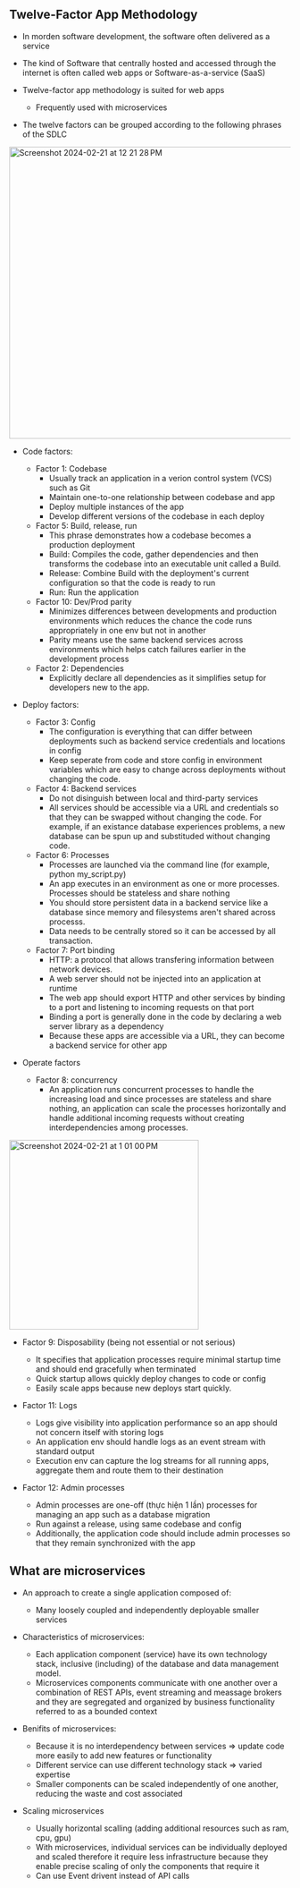 ## Twelve-Factor App Methodology

- In morden software development, the software often delivered as a service
- The kind of Software that centrally hosted and accessed through the internet is often called web apps or Software-as-a-service (SaaS)
- Twelve-factor app methodology is suited for web apps
  - Frequently used with microservices

- The twelve factors can be grouped according to the following phrases of the SDLC

<img width="522" alt="Screenshot 2024-02-21 at 12 21 28 PM" src="https://github.com/DuongNg2911/IBM-Back-End-Development-Professional-Certificate/assets/127082369/8b547604-1c5a-41e9-aa17-1c7e06e6dcec">

- Code factors:
  - Factor 1: Codebase
    - Usually track an application in a verion control system (VCS) such as Git
    - Maintain one-to-one relationship between codebase and app
    - Deploy multiple instances of the app
    - Develop different versions of the codebase in each deploy
  - Factor 5: Build, release, run
    - This phrase demonstrates how a codebase becomes a production deployment
    - Build: Compiles the code, gather dependencies and then transforms the codebase into an executable unit called a Build.
    - Release: Combine Build with the deployment's current configuration so that the code is ready to run
    - Run: Run the application
  - Factor 10: Dev/Prod parity
    - Minimizes differences between developments and production environments which reduces the chance the code runs appropriately in one env but not in another
    - Parity means use the same backend services across environments which helps catch failures earlier in the development process
  - Factor 2: Dependencies
    - Explicitly declare all dependencies as it simplifies setup for developers new to the app.

- Deploy factors:
  - Factor 3: Config
    - The configuration is everything that can differ between deployments such as backend service credentials and locations in config
    - Keep seperate from code and store config in environment variables which are easy to change across deployments without changing the code.
  - Factor 4: Backend services
    - Do not disinguish between local and third-party services
    - All services should be accessible via a URL and credentials so that they can be swapped without changing the code. For example, if an existance database experiences problems, a new database can be spun up and substituded without changing code.
  - Factor 6: Processes
    - Processes are launched via the command line (for example, python my_script.py)
    - An app executes in an environment as one or more processes. Processes should be stateless and share nothing
    - You should store persistent data in a backend service like a database since memory and filesystems aren't shared across processs.
    - Data needs to be centrally stored so it can be accessed by all transaction.
  - Factor 7: Port binding
    - HTTP: a protocol that allows transfering information between network devices.
    - A web server should not be injected into an application at runtime
    - The web app should export HTTP and other services by binding to a port and listening to incoming requests on that port
    - Binding a port is generally done in the code by declaring a web server library as a dependency
    - Because these apps are accessible via a URL, they can become a backend service for other app

- Operate factors
  - Factor 8: concurrency
    - An application runs concurrent processes to handle the increasing load and since processes are stateless and share nothing, an application can scale the processes horizontally and handle additional incoming requests without creating interdependencies among processes.
  
<img width="339" alt="Screenshot 2024-02-21 at 1 01 00 PM" src="https://github.com/DuongNg2911/IBM-Back-End-Development-Professional-Certificate/assets/127082369/f3b211ac-c148-481f-bc75-864cf8b7f3d4">

  - Factor 9: Disposability (being not essential or not serious)
    - It specifies that application processes require minimal startup time and should end gracefully when terminated
    - Quick startup allows quickly deploy changes to code or config
    - Easily scale apps because new deploys start quickly.
  - Factor 11: Logs
    - Logs give visibility into application performance so an app should not concern itself with storing logs
    - An application env should handle logs as an event stream with standard output
    - Execution env can capture the log streams for all running apps, aggregate them and route them to their destination

   - Factor 12: Admin processes
     - Admin processes are one-off (thực hiện 1 lần) processes for managing an app such as a database migration
     - Run against a release, using same codebase and config
     - Additionally, the application code should include admin processes so that they remain synchronized with the app 

## What are microservices 

- An approach to create a single application composed of:
  - Many loosely coupled and independently deployable smaller services

- Characteristics of microservices:
  - Each application component (service) have its own technology stack, inclusive (including) of the database and data management model.
  - Microservices components communicate with one another over a combination of REST APIs, event streaming and meassage brokers and they are segregated and organized by business functionality referred to as a bounded context

- Benifits of microservices:
  - Because it is no interdependency between services => update code more easily to add new features or functionality
  - Different service can use different technology stack => varied expertise
  - Smaller components can be scaled independently of one another, reducing the waste and cost associated
 
- Scaling microservices
  - Usually horizontal scalling (adding additional resources such as ram, cpu, gpu)
  - With microservices, individual services can be individually deployed and scaled therefore it require less infrastructure because they enable precise scaling of only the components that require it
  - Can use Event drivent instead of API calls 
